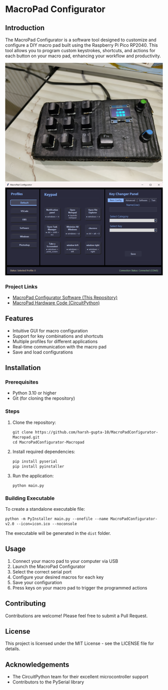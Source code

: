 # MacroPad Configurator

## Introduction

The MacroPad Configurator is a software tool designed to customize and configure a DIY macro pad built using the Raspberry Pi Pico RP2040. This tool allows you to program custom keystrokes, shortcuts, and actions for each button on your macro pad, enhancing your workflow and productivity.

![MacroPad Hardware](/img/macropad.jpg)
![MacroPad Configurator Software](/img/screenshot.png)

### Project Links
- [MacroPad Configurator Software (This Repository)](https://github.com/harsh-gupta-10/MacroPadConfigurator-Macropad)
- [MacroPad Hardware Code (CircuitPython)](https://github.com/harsh-gupta-10/macropad-rp2040)

## Features

- Intuitive GUI for macro configuration
- Support for key combinations and shortcuts
- Multiple profiles for different applications
- Real-time communication with the macro pad
- Save and load configurations

## Installation

### Prerequisites
- Python 3.10 or higher
- Git (for cloning the repository)

### Steps

1. Clone the repository:
   ```
   git clone https://github.com/harsh-gupta-10/MacroPadConfigurator-Macropad.git
   cd MacroPadConfigurator-Macropad
   ```

2. Install required dependencies:
   ```
   pip install pyserial
   pip install pyinstaller
   ```

3. Run the application:
   ```
   python main.py
   ```

### Building Executable

To create a standalone executable file:

```
python -m PyInstaller main.py --onefile --name MacroPadConfigurator-v2.0 --icon=icon.ico --noconsole
```

The executable will be generated in the `dist` folder.

## Usage

1. Connect your macro pad to your computer via USB
2. Launch the MacroPad Configurator
3. Select the correct serial port
4. Configure your desired macros for each key
5. Save your configuration
6. Press keys on your macro pad to trigger the programmed actions

## Contributing

Contributions are welcome! Please feel free to submit a Pull Request.

## License

This project is licensed under the MIT License - see the LICENSE file for details.

## Acknowledgements

- The CircuitPython team for their excellent microcontroller support
- Contributors to the PySerial library